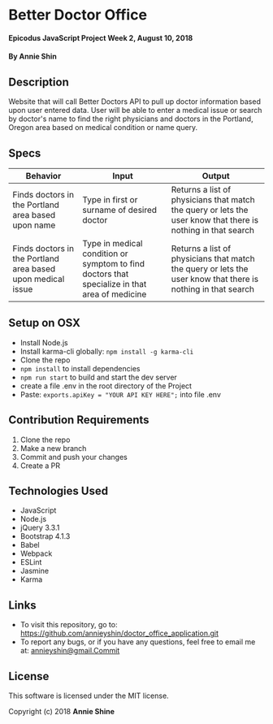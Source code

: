 # Better Doctor Office

#### Epicodus JavaScript Project Week 2, August 10, 2018

#### By Annie Shin

## Description

Website that will call Better Doctors API to pull up doctor information based upon user entered data. User will be able to enter a medical issue or search by doctor's name to find the right physicians and doctors in the Portland, Oregon area based on medical condition or name query.


## Specs

| Behavior | Input | Output |
|----------|-------|--------|
| Finds doctors in the Portland area based upon name | Type in first or surname of desired doctor | Returns a list of physicians that match the query or lets the user know that there is nothing in that search |
| Finds doctors in the Portland area based upon medical issue | Type in medical condition or symptom to find doctors that specialize in that area of medicine | Returns a list of physicians that match the query or lets the user know that there is nothing in that search |

## Setup on OSX

* Install Node.js
* Install karma-cli globally: `npm install -g karma-cli`
* Clone the repo
* `npm install` to install dependencies
* `npm run start` to build and start the dev server
* create a file .env in the root directory of the Project
* Paste: `exports.apiKey = "YOUR API KEY HERE";` into file .env

## Contribution Requirements

1. Clone the repo
1. Make a new branch
1. Commit and push your changes
1. Create a PR

## Technologies Used

* JavaScript
* Node.js
* jQuery 3.3.1
* Bootstrap 4.1.3
* Babel
* Webpack
* ESLint
* Jasmine
* Karma

## Links

* To visit this repository, go to: https://github.com/annieyshin/doctor_office_application.git
* To report any bugs, or if you have any questions, feel free to email me at: annieyshin@gmail.Commit

## License

This software is licensed under the MIT license.

Copyright (c) 2018 **Annie Shine**
